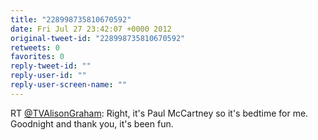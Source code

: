 ```yaml
---
title: "228998735810670592"
date: Fri Jul 27 23:42:07 +0000 2012
original-tweet-id: "228998735810670592"
retweets: 0
favorites: 0
reply-tweet-id: ""
reply-user-id: ""
reply-user-screen-name: ""
---
```

RT <a href="https://twitter.com/TVAlisonGraham">@TVAlisonGraham</a>: Right, it's Paul McCartney so it's bedtime for me. Goodnight and thank you, it's been fun.
